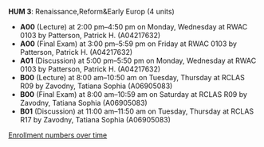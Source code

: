 **HUM 3**: Renaissance,Reform&Early Europ (4 units)

- **A00** (Lecture) at 2:00 pm–4:50 pm on Monday, Wednesday at RWAC 0103 by Patterson, Patrick H. (A04217632)
- **A00** (Final Exam) at 3:00 pm–5:59 pm on Friday at RWAC 0103 by Patterson, Patrick H. (A04217632)
- **A01** (Discussion) at 5:00 pm–5:50 pm on Monday, Wednesday at RWAC 0103 by Patterson, Patrick H. (A04217632)
- **B00** (Lecture) at 8:00 am–10:50 am on Tuesday, Thursday at RCLAS R09 by Zavodny, Tatiana Sophia (A06905083)
- **B00** (Final Exam) at 8:00 am–10:59 am on Saturday at RCLAS R09 by Zavodny, Tatiana Sophia (A06905083)
- **B01** (Discussion) at 11:00 am–11:50 am on Tuesday, Thursday at RCLAS R17 by Zavodny, Tatiana Sophia (A06905083)

[Enrollment numbers over time](./HUM3.tsv)
